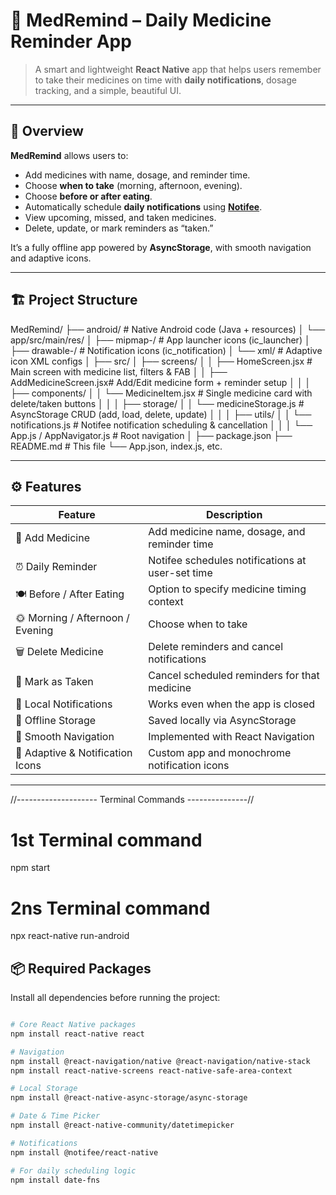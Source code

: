 # 📱 MedRemind – Daily Medicine Reminder App

> A smart and lightweight **React Native** app that helps users remember to take their medicines on time with **daily notifications**, dosage tracking, and a simple, beautiful UI.

---






## 🧭 Overview

**MedRemind** allows users to:
- Add medicines with name, dosage, and reminder time.  
- Choose **when to take** (morning, afternoon, evening).  
- Choose **before or after eating**.  
- Automatically schedule **daily notifications** using [**Notifee**](https://notifee.app).  
- View upcoming, missed, and taken medicines.  
- Delete, update, or mark reminders as “taken.”  

It’s a fully offline app powered by **AsyncStorage**, with smooth navigation and adaptive icons.

---





## 🏗️ Project Structure

MedRemind/
├── android/ # Native Android code (Java + resources)
│ └── app/src/main/res/
│ ├── mipmap-/ # App launcher icons (ic_launcher)
│ ├── drawable-/ # Notification icons (ic_notification)
│ └── xml/ # Adaptive icon XML configs
│
├── src/
│ ├── screens/
│ │ ├── HomeScreen.jsx # Main screen with medicine list, filters & FAB
│ │ ├── AddMedicineScreen.jsx# Add/Edit medicine form + reminder setup
│ │
│ ├── components/
│ │ └── MedicineItem.jsx # Single medicine card with delete/taken buttons
│ │
│ ├── storage/
│ │ └── medicineStorage.js # AsyncStorage CRUD (add, load, delete, update)
│ │
│ ├── utils/
│ │ └── notifications.js # Notifee notification scheduling & cancellation
│ │
│ └── App.js / AppNavigator.js # Root navigation
│
├── package.json
├── README.md # This file
└── App.json, index.js, etc.






---

## ⚙️ Features

| Feature | Description |
|----------|--------------|
| 🧾 Add Medicine | Add medicine name, dosage, and reminder time |
| ⏰ Daily Reminder | Notifee schedules notifications at user-set time |
| 🍽️ Before / After Eating | Option to specify medicine timing context |
| 🌞 Morning / Afternoon / Evening | Choose when to take |
| 🗑️ Delete Medicine | Delete reminders and cancel notifications |
| 🔕 Mark as Taken | Cancel scheduled reminders for that medicine |
| 🔔 Local Notifications | Works even when the app is closed |
| 💾 Offline Storage | Saved locally via AsyncStorage |
| 🧭 Smooth Navigation | Implemented with React Navigation |
| 🧩 Adaptive & Notification Icons | Custom app and monochrome notification icons |

---





//-------------------- Terminal Commands ---------------//
# 1st Terminal command 
npm start

# 2ns Terminal command
npx react-native run-android






## 📦 Required Packages

Install all dependencies before running the project:

```bash

# Core React Native packages
npm install react-native react

# Navigation
npm install @react-navigation/native @react-navigation/native-stack
npm install react-native-screens react-native-safe-area-context

# Local Storage
npm install @react-native-async-storage/async-storage

# Date & Time Picker
npm install @react-native-community/datetimepicker

# Notifications
npm install @notifee/react-native

# For daily scheduling logic
npm install date-fns
